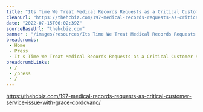 ```yaml
--- 
title: "Its Time We Treat Medical Records Requests as a Critical Customer Service Issue with Grace Cordovano"
cleanUrl: "https://thehcbiz.com/197-medical-records-requests-as-critical-customer-service-issue-with-grace-cordovano/"
date: "2022-07-15T06:02:39Z"
sourceBaseUrl: "thehcbiz.com"
banner : "/images/resources/Its Time We Treat Medical Records Requests as a Critical Customer Service Issue with Grace Cordovano.jpg"
breadcrumbs:
 - Home
 - Press
 - It s Time We Treat Medical Records Requests as a Critical Customer Service Issue with Grace Cordovano
breadcrumbLinks:
 - / 
 - /press
 - / 
---
```

https://thehcbiz.com/197-medical-records-requests-as-critical-customer-service-issue-with-grace-cordovano/
